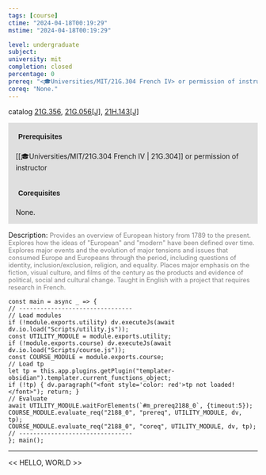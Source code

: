 ```yaml
---
tags: [course]
ctime: "2024-04-18T00:19:29"
mstime: "2024-04-18T00:19:29"

level: undergraduate
subject: 
university: mit
completion: closed
percentage: 0
prereq: "<🎓Universities/MIT/21G.304 French IV> or permission of instructor"
coreq: "None."
---
```


catalog [21G.356](http://student.mit.edu/catalog/m21Gd.html#21G.356), [21G.056[J]](http://student.mit.edu/catalog/m21Ga.html#21G.056), [21H.143[J]](http://student.mit.edu/catalog/m21Ha.html#21H.143)

<span style="display: block; padding: 15px; background-color: rgb(100, 100, 100, 0.2);"><font id="m_prereq2188_0" style="display: block; font-family: Arial, sans-serif; font-weight: bold; padding: 5px">Prerequisites</font><br><span id="prereq2188_0">[[🎓Universities/MIT/21G.304 French IV | 21G.304]] or permission of instructor</span></span>
<span style="display: block; padding: 15px; background-color: rgb(100, 100, 100, 0.2);"><font id="m_coreq2188_0" style="display: block; font-family: Arial, sans-serif; font-weight: bold; padding: 5px">Corequisites</font><br><span id="coreq2188_0">None.</span></span>

<font style="">Description:</font>
<font style="color: grey; font-size: 0.8rem;">Provides an overview of European history from 1789 to the present. Explores how the ideas of "European" and "modern" have been defined over time. Explores major events and the evolution of major tensions and issues that consumed Europe and Europeans through the period, including questions of identity, inclusion/exclusion, religion, and equality. Places major emphasis on the fiction, visual culture, and films of the century as the products and evidence of political, social and cultural change. Taught in English with a project that requires research in French.</font>

```dataviewjs
const main = async _ => {
// --------------------------------
// Load modules
if (!module.exports.utility) dv.executeJs(await dv.io.load("Scripts/utility.js"));
const UTILITY_MODULE = module.exports.utility;
if (!module.exports.course) dv.executeJs(await dv.io.load("Scripts/course.js"));
const COURSE_MODULE = module.exports.course;
// Load tp
let tp = this.app.plugins.getPlugin("templater-obsidian").templater.current_functions_object;
if (!tp) { dv.paragraph("<font style='color: red'>tp not loaded!</font>"); return; }
// Evaluate
await UTILITY_MODULE.waitForElements(`#m_prereq2188_0`, {timeout:5});
COURSE_MODULE.evaluate_req("2188_0", "prereq", UTILITY_MODULE, dv, tp);
COURSE_MODULE.evaluate_req("2188_0", "coreq", UTILITY_MODULE, dv, tp);
// --------------------------------
}; main();
```

---

<< HELLO, WORLD >>
